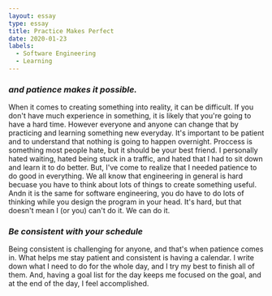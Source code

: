 ```yaml
---
layout: essay
type: essay
title: Practice Makes Perfect
date: 2020-01-23
labels:
  - Software Engineering
  - Learning
---
```

### *and patience makes it possible.*
When it comes to creating something into reality, it can be difficult. If you don't have much experience in something, it is likely that you're going to have a hard time. However everyone and anyone can change that by practicing and learning something new everyday. It's important to be patient and to understand that nothing is going to happen overnight. Proccess is something most people hate, but it should be your best friend. I personally hated waiting, hated being stuck in a traffic, and hated that I had to sit down and learn it to do better. But, I've come to realize that I needed patience to do good in everything. We all know that engineering in general is hard becuase you have to think about lots of things to create something useful. Andn it is the same for software engineering, you do have to do lots of thinking while you design the program in your head. It's hard, but that doesn't mean I (or you) can't do it. We can do it. 

### *Be consistent with your schedule*
Being consistent is challenging for anyone, and that's when patience comes in. What helps me stay patient and consistent is having a calendar. I write down what I need to do for the whole day, and I try my best to finish all of them. And, having a goal list for the day keeps me focused on the goal, and at the end of the day, I feel accomplished. 

